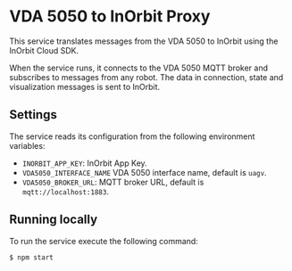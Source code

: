 # VDA 5050 to InOrbit Proxy

This service translates messages from the VDA 5050 to InOrbit using the InOrbit
Cloud SDK.

When the service runs, it connects to the VDA 5050 MQTT broker and subscribes to
messages from any robot. The data in connection, state and visualization messages
is sent to InOrbit.


## Settings

The service reads its configuration from the following environment variables:

* `INORBIT_APP_KEY`: InOrbit App Key.
* `VDA5050_INTERFACE_NAME` VDA 5050 interface name, default is `uagv`.
* `VDA5050_BROKER_URL`: MQTT broker URL, default is `mqtt://localhost:1883`.

## Running locally

To run the service execute the following command:

```console
$ npm start
```
